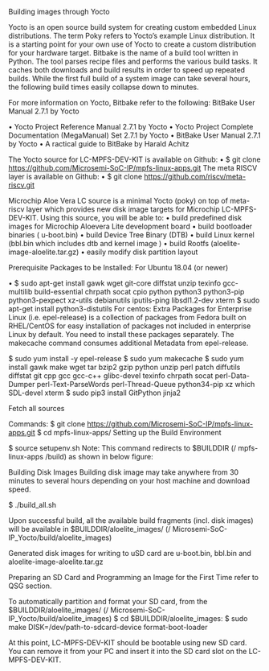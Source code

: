 Building images through Yocto

Yocto is an open source build system for creating custom embedded Linux distributions. The term Poky refers to Yocto’s example Linux distribution. It is a starting point for your own use of Yocto to create a custom distribution for your hardware target.
Bitbake is the name of a build tool written in Python. The tool parses recipe files and performs the various build tasks. It caches both downloads and build results in order to speed up repeated builds. While the first full build of a system image can take several hours, the following build times easily collapse down to minutes.

For more information on Yocto, Bitbake refer to the following:
BitBake User Manual 2.7.1 by Yocto

•	Yocto Project Reference Manual 2.7.1 by Yocto
•	Yocto Project Complete Documentation (MegaManual) Set 2.7.1 by Yocto
•	BitBake User Manual 2.7.1 by Yocto
•	A ractical guide to BitBake by Harald Achitz

The Yocto source for LC-MPFS-DEV-KIT is available on Github:
•	$ git clone https://github.com/Microsemi-SoC-IP/mpfs-linux-apps.git 
The meta RISCV layer is available on Github:
•	$ git clone https://github.com/riscv/meta-riscv.git 

Microchip Aloe Vera LC source is a minimal Yocto (poky)  on top of meta-riscv layer which provides new disk image targets for Microchip LC-MPFS-DEV-KIT.
 Using this source, you will be able to:
•	build predefined disk images for Microchip Aloevera Lite development board
•	build bootloader binaries ( u-boot.bin)
•	build Device Tree Binary (DTB)
•	build Linux kernel (bbl.bin which includes dtb and kernel image )
•	build Rootfs (aloelite-image-aloelite.tar.gz)
•	easily modify disk partition layout

Prerequisite Packages to be Installed:
For Ubuntu 18.04 (or newer)
 
•	$ sudo apt-get install gawk wget git-core diffstat unzip texinfo gcc-multilib build-essential chrpath socat cpio python python3 python3-pip python3-pexpect  xz-utils debianutils iputils-ping libsdl1.2-dev xterm
                                            $ sudo apt-get install python3-distutils
For centos:
Extra Packages for Enterprise Linux (i.e. epel-release) is a collection of packages from Fedora built on RHEL/CentOS for easy installation of packages not included in enterprise Linux by default. You need to install these packages separately.
The makecache command consumes additional Metadata from epel-release.
 
$ sudo yum install -y epel-release
 $ sudo yum makecache
$ sudo yum install gawk make wget tar bzip2 gzip python unzip perl patch diffutils diffstat git cpp gcc gcc-c++ glibc-devel texinfo chrpath socat  perl-Data-Dumper perl-Text-ParseWords perl-Thread-Queue python34-pip xz     which SDL-devel xterm 
$ sudo pip3 install GitPython jinja2
                        
Fetch all sources
 
 
Commands:
$ git clone https://github.com/Microsemi-SoC-IP/mpfs-linux-apps.git
$ cd mpfs-linux-apps/
Setting up the Build Environment
 
$ source setupenv.sh
Note: This command redirects to $BUILDDIR (<path>/ mpfs-linux-apps /build) as shown in below figure:
 
Building Disk Images
Building disk image may take anywhere from 30 minutes to several hours depending on your host machine and download speed.
 
$ ./build_all.sh

Upon successful build, all the available build fragments (incl. disk images) will be available in $BUILDDIR/aloelite_images/ (<path>/ Microsemi-SoC-IP_Yocto/build/aloelite_images)

Generated disk images for writing to uSD card are
u-boot.bin, bbl.bin and aloelite-image-aloelite.tar.gz

Preparing an SD Card and Programming an Image for the First Time
refer to QSG section.

To automatically partition and format your SD card, from the $BUILDDIR/aloelite_images/  (<path>/ Microsemi-SoC-IP_Yocto/build/aloelite_images)
     $ cd $BUILDDIR/aloelite_images:
     $ sudo make DISK=/dev/path-to-sdcard-device format-boot-loader

At this point, LC-MPFS-DEV-KIT should be bootable using  new SD card. You can remove it from your PC and insert it into the SD card slot on the LC-MPFS-DEV-KIT.










